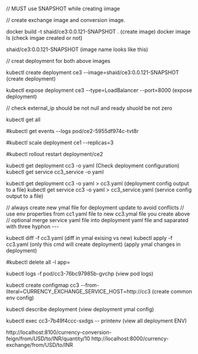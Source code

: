 
// MUST use SNAPSHOT while creating iimage

// create exchange image and conversion image.

docker build -t shaid/ce3:0.0.121-SNAPSHOT .                                        (create image)
docker image ls                                                                     (check imgae created or not)

shaid/ce3:0.0.121-SNAPSHOT                                                           (image name looks like this)

// creat deployment for both above images

kubectl create deployment ce3 --image=shaid/ce3:0.0.121-SNAPSHOT                               (create deployment)
 
kubectl expose deployment ce3 --type=LoadBalancer --port=8000                                  (expose deployment)

// check external_ip should be not null and ready shuold be not zero

kubectl get all                                                                      

#kubectl get events --logs pod/ce2-5955df974c-tvt8r

#kubectl scale deployment ce1 --replicas=3

#kubectl rollout restart deployment/ce2

kubectl get deployment cc3 -o yaml                                                         (Check deployment configuration)
kubectl get service cc3_service -o yaml

kubectl get deployment cc3 -o yaml > cc3.yaml                                          (deployment config output to a file)
kubectl get service cc3 -o yaml > cc3_service.yaml                                        (service config output to a file) 


// always create new ymal file for deployment update to avoid conflicts 
// use env properties from cc1.yaml file to new cc3.ymal file you create above 
// optional merge service yaml file into deployment yaml file and saparated with three hyphon ---

kubectl diff -f cc3.yaml                                                                      (diff in ymal exising vs new)
kubectl apply -f cc3.yaml   (only this cmd will create deployment)                            (apply ymal changes in deployment)

#kubectl delete all -l app=<service name>

kubectl logs -f pod/cc3-76bc97985b-gvchp                                                            (view pod logs)

kubectl create configmap cc3 --from-literal=CURRENCY_EXCHANGE_SERVICE_HOST=http://cc3               (create common env config)

kubectl describe deployment                                                                         (view deployment ymal config)

kubectl exec cc3-7b49f4ccc-sxdgs -- printenv                                (view all deployment ENV)





http://localhost:8100/currency-conversion-feign/from/USD/to/INR/quantity/10
http://localhost:8000/currency-exchange/from/USD/to/INR

